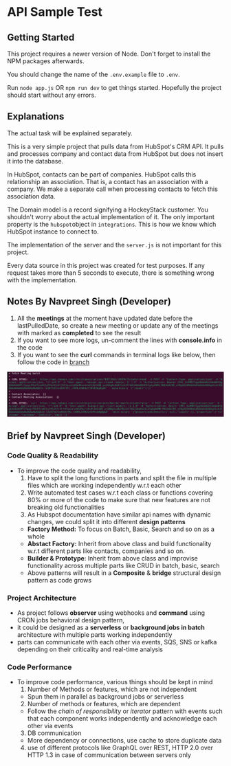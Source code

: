 # API Sample Test

## Getting Started

This project requires a newer version of Node. Don't forget to install the NPM packages afterwards.

You should change the name of the ```.env.example``` file to ```.env```.

Run ```node app.js``` OR ```npm run dev``` to get things started. Hopefully the project should start without any errors.

## Explanations

The actual task will be explained separately.

This is a very simple project that pulls data from HubSpot's CRM API. It pulls and processes company and contact data from HubSpot but does not insert it into the database.

In HubSpot, contacts can be part of companies. HubSpot calls this relationship an association. That is, a contact has an association with a company. We make a separate call when processing contacts to fetch this association data.

The Domain model is a record signifying a HockeyStack customer. You shouldn't worry about the actual implementation of it. The only important property is the ```hubspot```object in ```integrations```. This is how we know which HubSpot instance to connect to.

The implementation of the server and the ```server.js``` is not important for this project.

Every data source in this project was created for test purposes. If any request takes more than 5 seconds to execute, there is something wrong with the implementation.

## Notes By Navpreet Singh (Developer)

1. All the **meetings** at the moment have updated date before the lastPulledDate, so create a new meeting or update any of the meetings with marked as **completed** to see the result
2. If you want to see more logs, un-comment the lines with **console.info** in the code
3. If you want to see the **curl** commands in terminal logs like below, then follow the code in [branch](https://github.com/realms-ai/hockeystack_assignment/tree/devCurl)

![curl commands](./data/curl_commands_in_terminal.png)
   
## Brief by Navpreet Singh (Developer)

### Code Quality & Readability
- To improve the code quality and readability,
  1. Have to split the long functions in parts and split the file in multiple files which are working independently w.r.t each other
  2. Write automated test cases w.r.t each class or functions covering 80% or more of the code to make sure that new features are not breaking old functionalities
  3. As Hubspot documentation have similar api names with dynamic changes, we could split it into different **design patterns** 
    - **Factory Method:** To focus on Batch, Basic, Search and so on as a whole
    - **Abstact Factory:** Inherit from above class and build functionality w.r.t different parts like contacts, companies and so on. 
    - **Builder & Prototype**: Inherit from above class and improvise functionality across multiple parts like CRUD in batch, basic, search
    - Above patterns will result in a **Composite** & **bridge** structural design pattern as code grows

### Project Architecture
- As project follows **observer** using webhooks and **command** using CRON jobs behavioral design pattern, 
- it could be designed as a **serverless** or **background jobs in batch** architecture with multiple parts working independently
- parts can communicate with each other via events, SQS, SNS or kafka depending on their criticality and real-time analysis

### Code Performance
- To improve code performance, various things should be kept in mind
  1. Number of Methods or features, which are not independent
    - Spun them in parallel as background jobs or serverless
  2. Number of methods or features, which are dependent
    - Follow the *chain of responsibility* or *iterator* pattern with events such that each component works independently and acknowledge each other via events
  3. DB communication
    - More dependency or connections, use cache to store duplicate data
  4. use of different protocols like GraphQL over REST, HTTP 2.0 over HTTP 1.3 in case of communication between servers only